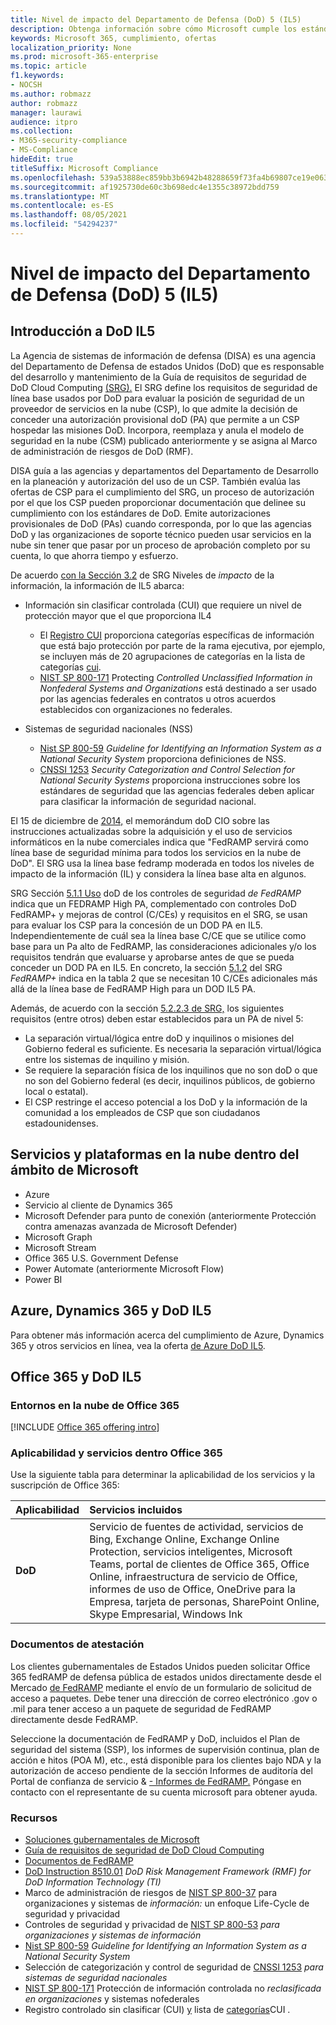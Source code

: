 ```yaml
---
title: Nivel de impacto del Departamento de Defensa (DoD) 5 (IL5)
description: Obtenga información sobre cómo Microsoft cumple los estándares de Nivel de impacto 5 (IL5) del Departamento de Defensa (DoD).
keywords: Microsoft 365, cumplimiento, ofertas
localization_priority: None
ms.prod: microsoft-365-enterprise
ms.topic: article
f1.keywords:
- NOCSH
ms.author: robmazz
author: robmazz
manager: laurawi
audience: itpro
ms.collection:
- M365-security-compliance
- MS-Compliance
hideEdit: true
titleSuffix: Microsoft Compliance
ms.openlocfilehash: 539a53888ec859bb3b6942b48288659f73fa4b69807ce19e063cbfe104b7072d
ms.sourcegitcommit: af1925730de60c3b698edc4e1355c38972bdd759
ms.translationtype: MT
ms.contentlocale: es-ES
ms.lasthandoff: 08/05/2021
ms.locfileid: "54294237"
---
```

# <a name="department-of-defense-dod-impact-level-5-il5"></a>Nivel de impacto del Departamento de Defensa (DoD) 5 (IL5)

## <a name="dod-il5-overview"></a>Introducción a DoD IL5

La Agencia de sistemas de información de defensa (DISA) es una agencia del Departamento de Defensa de estados Unidos (DoD) que es responsable del desarrollo y mantenimiento de la Guía de requisitos de seguridad de DoD Cloud Computing [(SRG).](https://dl.dod.cyber.mil/wp-content/uploads/cloud/SRG/index.html) El SRG define los requisitos de seguridad de línea base usados por DoD para evaluar la posición de seguridad de un proveedor de servicios en la nube (CSP), lo que admite la decisión de conceder una autorización provisional doD (PA) que permite a un CSP hospedar las misiones DoD. Incorpora, reemplaza y anula el modelo de seguridad en la nube (CSM) publicado anteriormente y se asigna al Marco de administración de riesgos de DoD (RMF).

DISA guía a las agencias y departamentos del Departamento de Desarrollo en la planeación y autorización del uso de un CSP. También evalúa las ofertas de CSP para el cumplimiento del SRG, un proceso de autorización por el que los CSP pueden proporcionar documentación que delinee su cumplimiento con los estándares de DoD. Emite autorizaciones provisionales de DoD (PAs) cuando corresponda, por lo que las agencias DoD y las organizaciones de soporte técnico pueden usar servicios en la nube sin tener que pasar por un proceso de aprobación completo por su cuenta, lo que ahorra tiempo y esfuerzo.

De acuerdo [con la Sección 3.2](https://dl.dod.cyber.mil/wp-content/uploads/cloud/SRG/index.html#3.2InformationImpactLevels) de SRG Niveles de *impacto* de la información, la información de IL5 abarca:

- Información sin clasificar controlada (CUI) que requiere un nivel de protección mayor que el que proporciona IL4
    - El [Registro CUI](https://www.archives.gov/cui) proporciona categorías específicas de información que está bajo protección por parte de la rama ejecutiva, por ejemplo, se incluyen más de 20 agrupaciones de categorías en la lista de categorías [cui](https://www.archives.gov/cui/registry/category-list).
    - [NIST SP 800-171](https://csrc.nist.gov/publications/detail/sp/800-171/rev-2/final) Protecting *Controlled Unclassified Information in Nonfederal Systems and Organizations* está destinado a ser usado por las agencias federales en contratos u otros acuerdos establecidos con organizaciones no federales.

- Sistemas de seguridad nacionales (NSS)
    - [Nist SP 800-59](https://nvlpubs.nist.gov/nistpubs/Legacy/SP/nistspecialpublication800-59.pdf) *Guideline for Identifying an Information System as a National Security System* proporciona definiciones de NSS.
    - [CNSSI 1253](https://www.dcsa.mil/portals/91/documents/ctp/nao/CNSSI_No1253.pdf) *Security Categorization and Control Selection for National Security Systems* proporciona instrucciones sobre los estándares de seguridad que las agencias federales deben aplicar para clasificar la información de seguridad nacional.

El 15 de diciembre de [2014,](https://www.esi.mil/contentview.aspx?id=585) el memorándum doD CIO sobre las instrucciones actualizadas sobre la adquisición y el uso de servicios informáticos en la nube comerciales indica que "FedRAMP servirá como línea base de seguridad mínima para todos los servicios en la nube de DoD".  El SRG usa la línea base fedramp moderada en todos los niveles de impacto de la información (IL) y considera la línea base alta en algunos.

SRG Sección [5.1.1 Uso](https://dl.dod.cyber.mil/wp-content/uploads/cloud/SRG/index.html#5SECURITYREQUIREMENTS) doD de los controles de seguridad *de FedRAMP* indica que un FEDRAMP High PA, complementado con controles DoD FedRAMP+ y mejoras de control (C/CEs) y requisitos en el SRG, se usan para evaluar los CSP para la concesión de un DOD PA en IL5. Independientemente de cuál sea la línea base C/CE que se utilice como base para un Pa alto de FedRAMP, las consideraciones adicionales y/o los requisitos tendrán que evaluarse y aprobarse antes de que se pueda conceder un DOD PA en IL5. En concreto, la sección [5.1.2](https://dl.dod.cyber.mil/wp-content/uploads/cloud/SRG/index.html#5SECURITYREQUIREMENTS) del SRG *FedRAMP+* indica en la tabla 2 que se necesitan 10 C/CEs adicionales más allá de la línea base de FedRAMP High para un DOD IL5 PA.

Además, de acuerdo con la sección [5.2.2.3 de SRG,](https://dl.dod.cyber.mil/wp-content/uploads/cloud/SRG/index.html#5.2LegalConsiderations) los siguientes requisitos (entre otros) deben estar establecidos para un PA de nivel 5:

- La separación virtual/lógica entre doD y inquilinos o misiones del Gobierno federal es suficiente. Es necesaria la separación virtual/lógica entre los sistemas de inquilino y misión.
- Se requiere la separación física de los inquilinos que no son doD o que no son del Gobierno federal (es decir, inquilinos públicos, de gobierno local o estatal).
- El CSP restringe el acceso potencial a los DoD y la información de la comunidad a los empleados de CSP que son ciudadanos estadounidenses.

## <a name="microsoft-in-scope-cloud-platforms--services"></a>Servicios y plataformas en la nube dentro del ámbito de Microsoft

- Azure
- Servicio al cliente de Dynamics 365
- Microsoft Defender para punto de conexión (anteriormente Protección contra amenazas avanzada de Microsoft Defender)
- Microsoft Graph
- Microsoft Stream
- Office 365 U.S. Government Defense
- Power Automate (anteriormente Microsoft Flow)
- Power BI

## <a name="azure-dynamics-365-and-dod-il5"></a>Azure, Dynamics 365 y DoD IL5

Para obtener más información acerca del cumplimiento de Azure, Dynamics 365 y otros servicios en línea, vea la oferta [de Azure DoD IL5](/azure/compliance/offerings/offering-dod-il5).

## <a name="office-365-and-dod-il5"></a>Office 365 y DoD IL5

### <a name="office-365-cloud-environments"></a>Entornos en la nube de Office 365

[!INCLUDE [Office 365 offering intro](../includes/o365-offering-introduction.md)]

### <a name="office-365-applicability-and-in-scope-services"></a>Aplicabilidad y servicios dentro Office 365

Use la siguiente tabla para determinar la aplicabilidad de los servicios y la suscripción de Office 365:

| **Aplicabilidad** | **Servicios incluidos** |
|:------------------|:----------------------|
| **DoD** | Servicio de fuentes de actividad, servicios de Bing, Exchange Online, Exchange Online Protection, servicios inteligentes, Microsoft Teams, portal de clientes de Office 365, Office Online, infraestructura de servicio de Office, informes de uso de Office, OneDrive para la Empresa, tarjeta de personas, SharePoint Online, Skype Empresarial, Windows Ink |

### <a name="attestation-documents"></a>Documentos de atestación

Los clientes gubernamentales de Estados Unidos pueden solicitar Office 365 fedRAMP de defensa pública de estados unidos directamente desde el Mercado [de FedRAMP](https://marketplace.fedramp.gov/#!/products?sort=productName&productNameSearch=azure) mediante el envío de un formulario de solicitud de acceso a paquetes. Debe tener una dirección de correo electrónico .gov o .mil para tener acceso a un paquete de seguridad de FedRAMP directamente desde FedRAMP.

Seleccione la documentación de FedRAMP y DoD, incluidos el Plan de seguridad del sistema (SSP), los informes de supervisión continua, plan de acción e hitos (POA M), etc., está disponible para los clientes bajo NDA y la autorización de acceso pendiente de la sección Informes de auditoría del Portal de confianza de servicio \& [- Informes de FedRAMP.](https://servicetrust.microsoft.com/ViewPage/MSComplianceGuideV3) Póngase en contacto con el representante de su cuenta microsoft para obtener ayuda.

### <a name="resources"></a>Recursos

- [Soluciones gubernamentales de Microsoft](https://www.microsoft.com/enterprise/government)
- [Guía de requisitos de seguridad de DoD Cloud Computing](https://dl.dod.cyber.mil/wp-content/uploads/cloud/SRG/index.html)
- [Documentos de FedRAMP](https://www.fedramp.gov/documents/)
- [DoD Instruction 8510.01](https://www.esd.whs.mil/Portals/54/Documents/DD/issuances/dodi/851001p.pdf) *DoD Risk Management Framework (RMF) for DoD Information Technology (TI)*
- Marco de administración de riesgos de [NIST SP 800-37](https://csrc.nist.gov/publications/detail/sp/800-37/rev-2/final) para organizaciones y sistemas de *información:* un enfoque Life-Cycle de seguridad y privacidad
- Controles de seguridad y privacidad de [NIST SP 800-53](https://csrc.nist.gov/Projects/risk-management/sp800-53-controls/release-search#!/800-53) *para organizaciones y sistemas de información*
- [Nist SP 800-59](https://nvlpubs.nist.gov/nistpubs/Legacy/SP/nistspecialpublication800-59.pdf) *Guideline for Identifying an Information System as a National Security System*
- Selección de categorización y control de seguridad de [CNSSI 1253](https://www.dcsa.mil/portals/91/documents/ctp/nao/CNSSI_No1253.pdf) *para sistemas de seguridad nacionales*
- [NIST SP 800-171](https://csrc.nist.gov/publications/detail/sp/800-171/rev-2/final) Protección de información controlada no *reclasificada en organizaciones* y sistemas nofederales
- Registro controlado sin clasificar (CUI) [y](https://www.archives.gov/cui) lista de [categorías](https://www.archives.gov/cui/registry/category-list)CUI .
